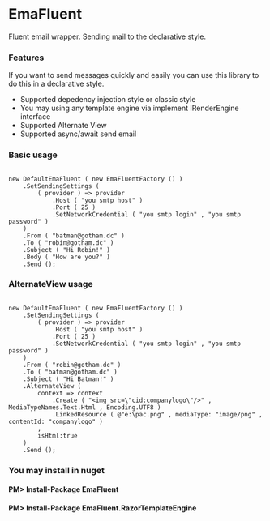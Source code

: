 # EmaFluent


Fluent email wrapper. Sending mail to the declarative style.

### Features

If you want to send messages quickly and easily you can use this library to do this in a declarative style.

- Supported depedency injection style or classic style
- You may using any template engine via implement IRenderEngine interface
- Supported Alternate View
- Supported async/await send email

### Basic usage


```

new DefaultEmaFluent ( new EmaFluentFactory () )
	.SetSendingSettings (
		( provider ) => provider
			.Host ( "you smtp host" )
			.Port ( 25 )
			.SetNetworkCredential ( "you smtp login" , "you smtp password" )
	)
	.From ( "batman@gotham.dc" )
	.To ( "robin@gotham.dc" )
	.Subject ( "Hi Robin!" )
	.Body ( "How are you?" )
	.Send ();

```

### AlternateView usage

```

new DefaultEmaFluent ( new EmaFluentFactory () )
	.SetSendingSettings (
		( provider ) => provider
			.Host ( "you smtp host" )
			.Port ( 25 )
			.SetNetworkCredential ( "you smtp login" , "you smtp password" )
	)
	.From ( "robin@gotham.dc" )
	.To ( "batman@gotham.dc" )
	.Subject ( "Hi Batman!" )
	.AlternateView (
		context => context
			.Create ( "<img src=\"cid:companylogo\"/>" , MediaTypeNames.Text.Html , Encoding.UTF8 )
			.LinkedResource ( @"e:\pac.png" , mediaType: "image/png" , contentId: "companylogo" )
		,
		isHtml:true
	)
	.Send ();

```

### You may install in nuget

#### PM> Install-Package EmaFluent
#### PM> Install-Package EmaFluent.RazorTemplateEngine